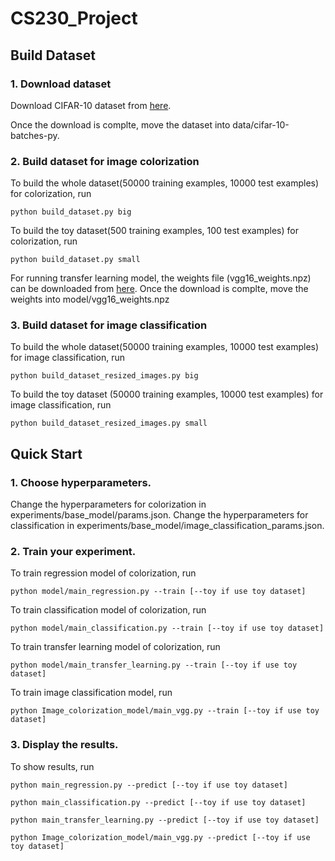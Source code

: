 # CS230_Project

## Build Dataset
### 1. Download dataset

Download CIFAR-10 dataset from [here](https://www.cs.toronto.edu/~kriz/cifar.html).

Once the download is complte, move the dataset into data/cifar-10-batches-py. 

### 2. Build dataset for image colorization
To build the whole dataset(50000 training examples, 10000 test examples) for colorization, run
```
python build_dataset.py big
```
To build the toy dataset(500 training examples, 100 test examples) for colorization, run
```
python build_dataset.py small
```
For running transfer learning model, the weights file (vgg16_weights.npz) can be downloaded from [here](http://www.cs.toronto.edu/~frossard/post/vgg16/).
Once the download is complte, move the weights into model/vgg16_weights.npz

### 3. Build dataset for image classification
To build the whole dataset(50000 training examples, 10000 test examples) for image classification, run
```
python build_dataset_resized_images.py big
```
To build the toy dataset (50000 training examples, 10000 test examples) for image classification, run
```
python build_dataset_resized_images.py small
```

## Quick Start
### 1. Choose hyperparameters.
Change the hyperparameters for colorization in experiments/base_model/params.json.
Change the hyperparameters for classification in experiments/base_model/image_classification_params.json.
### 2. Train your experiment. 
To train regression model of colorization, run
```
python model/main_regression.py --train [--toy if use toy dataset]
```
To train classification model of colorization, run
```
python model/main_classification.py --train [--toy if use toy dataset]
```
To train transfer learning model of colorization, run
```
python model/main_transfer_learning.py --train [--toy if use toy dataset]
```
To train image classification model, run
```
python Image_colorization_model/main_vgg.py --train [--toy if use toy dataset]
```


### 3. Display the results.
To show results, run 
```
python main_regression.py --predict [--toy if use toy dataset]
```
```
python main_classification.py --predict [--toy if use toy dataset]
```
```
python main_transfer_learning.py --predict [--toy if use toy dataset]
```
```
python Image_colorization_model/main_vgg.py --predict [--toy if use toy dataset]
```